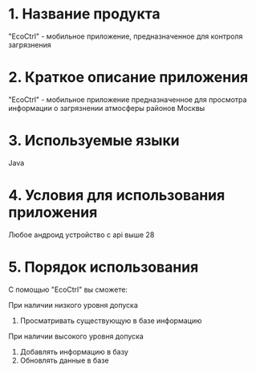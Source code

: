 # 1. Название продукта
"EcoCtrl" - мобильное приложение, предназначенное для контроля загрязнения

# 2. Краткое описание приложения
"EcoCtrl" - мобильное приложение предназначенное для просмотра информации о загрязнении атмосферы районов Москвы

# 3. Используемые языки
Java

# 4. Условия для использования приложения
Любое андроид устройство с api выше 28

# 5. Порядок использования
С помощью "EcoCtrl" вы сможете:

При наличии низкого уровня допуска
1) Просматривать существующую в базе информацию

При наличии высокого уровня допуска
1) Добавлять информацию в базу
2) Обновлять данные в базе
